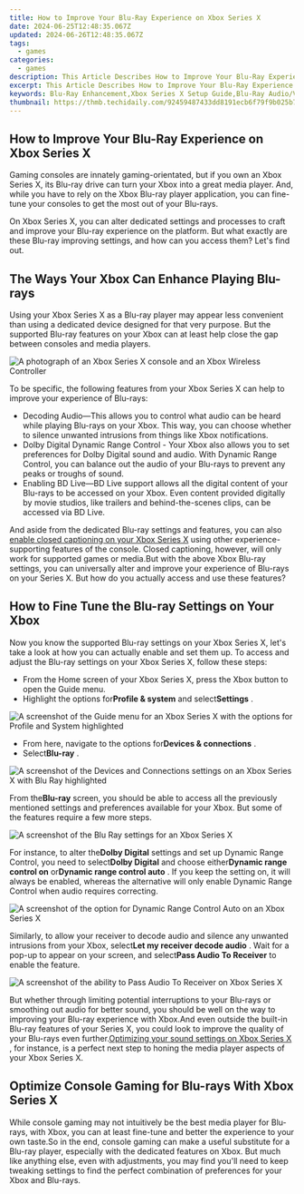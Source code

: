 ```yaml
---
title: How to Improve Your Blu-Ray Experience on Xbox Series X
date: 2024-06-25T12:48:35.067Z
updated: 2024-06-26T12:48:35.067Z
tags:
  - games
categories:
  - games
description: This Article Describes How to Improve Your Blu-Ray Experience on Xbox Series X
excerpt: This Article Describes How to Improve Your Blu-Ray Experience on Xbox Series X
keywords: Blu-Ray Enhancement,Xbox Series X Setup Guide,Blu-Ray Audio/Video Quality Settings,Gaming Console Blu-Ray Upgrade Tips,Xbox Series X Media Optimization,Maximize Your Console's Performance for Physical Discs,Xbox 360/Series X Blu-Ray Playback Improvements
thumbnail: https://thmb.techidaily.com/92459487433dd8191ecb6f79f9b025b7d93038fc1418a5a54e50bbd98af412de.jpg
---
```


## How to Improve Your Blu-Ray Experience on Xbox Series X

 Gaming consoles are innately gaming-orientated, but if you own an Xbox Series X, its Blu-ray drive can turn your Xbox into a great media player. And, while you have to rely on the Xbox Blu-ray player application, you can fine-tune your consoles to get the most out of your Blu-rays.

 On Xbox Series X, you can alter dedicated settings and processes to craft and improve your Blu-ray experience on the platform. But what exactly are these Blu-ray improving settings, and how can you access them? Let's find out.

## The Ways Your Xbox Can Enhance Playing Blu-rays

 Using your Xbox Series X as a Blu-ray player may appear less convenient than using a dedicated device designed for that very purpose. But the supported Blu-ray features on your Xbox can at least help close the gap between consoles and media players.

![A photograph of an Xbox Series X console and an Xbox Wireless Controller](https://static1.makeuseofimages.com/wordpress/wp-content/uploads/2023/07/stock-xbox.jpg)

 To be specific, the following features from your Xbox Series X can help to improve your experience of Blu-rays:

* Decoding Audio—This allows you to control what audio can be heard while playing Blu-rays on your Xbox. This way, you can choose whether to silence unwanted intrusions from things like Xbox notifications.
* Dolby Digital Dynamic Range Control - Your Xbox also allows you to set preferences for Dolby Digital sound and audio. With Dynamic Range Control, you can balance out the audio of your Blu-rays to prevent any peaks or troughs of sound.
* Enabling BD Live—BD Live support allows all the digital content of your Blu-rays to be accessed on your Xbox. Even content provided digitally by movie studios, like trailers and behind-the-scenes clips, can be accessed via BD Live.

 And aside from the dedicated Blu-ray settings and features, you can also [enable closed captioning on your Xbox Series X](https://www.makeuseof.com/enable-closed-captions-xbox-series-x/) using other experience-supporting features of the console. Closed captioning, however, will only work for supported games or media.But with the above Xbox Blu-ray settings, you can universally alter and improve your experience of Blu-rays on your Series X. But how do you actually access and use these features?

## How to Fine Tune the Blu-ray Settings on Your Xbox

 Now you know the supported Blu-ray settings on your Xbox Series X, let's take a look at how you can actually enable and set them up. To access and adjust the Blu-ray settings on your Xbox Series X, follow these steps:

* From the Home screen of your Xbox Series X, press the Xbox button to open the Guide menu.
* Highlight the options for**Profile & system** and select**Settings** .

![A screenshot of the Guide menu for an Xbox Series X with the options for Profile and System highlighted](https://static1.makeuseofimages.com/wordpress/wp-content/uploads/2023/04/guide-menu.jpg)

* From here, navigate to the options for**Devices & connections** .
* Select**Blu-ray** .

![A screenshot of the Devices and Connections settings on an Xbox Series X with Blu Ray highlighted](https://static1.makeuseofimages.com/wordpress/wp-content/uploads/2023/07/screenshot-2630.jpg)

 From the**Blu-ray** screen, you should be able to access all the previously mentioned settings and preferences available for your Xbox. But some of the features require a few more steps.

![A screenshot of the Blu Ray settings for an Xbox Series X](https://static1.makeuseofimages.com/wordpress/wp-content/uploads/2023/07/screenshot-2633.jpg)

 For instance, to alter the**Dolby Digital** settings and set up Dynamic Range Control, you need to select**Dolby Digital** and choose either**Dynamic range control on** or**Dynamic range control auto** . If you keep the setting on, it will always be enabled, whereas the alternative will only enable Dynamic Range Control when audio requires correcting.

![A screenshot of the option for Dynamic Range Control Auto on an Xbox Series X](https://static1.makeuseofimages.com/wordpress/wp-content/uploads/2023/07/screenshot-2636.jpg)

 Similarly, to allow your receiver to decode audio and silence any unwanted intrusions from your Xbox, select**Let my receiver decode audio** . Wait for a pop-up to appear on your screen, and select**Pass Audio To Receiver** to enable the feature.

![A screenshot of the ability to Pass Audio To Receiver on Xbox Series X](https://static1.makeuseofimages.com/wordpress/wp-content/uploads/2023/07/screenshot-2641.jpg)

 But whether through limiting potential interruptions to your Blu-rays or smoothing out audio for better sound, you should be well on the way to improving your Blu-ray experience with Xbox.And even outside the built-in Blu-ray features of your Series X, you could look to improve the quality of your Blu-rays even further.[Optimizing your sound settings on Xbox Series X](https://www.makeuseof.com/xbox-series-xs-sound-settings/) , for instance, is a perfect next step to honing the media player aspects of your Xbox Series X.

## Optimize Console Gaming for Blu-rays With Xbox Series X

 While console gaming may not intuitively be the best media player for Blu-rays, with Xbox, you can at least fine-tune and better the experience to your own taste.So in the end, console gaming can make a useful substitute for a Blu-ray player, especially with the dedicated features on Xbox. But much like anything else, even with adjustments, you may find you'll need to keep tweaking settings to find the perfect combination of preferences for your Xbox and Blu-rays.


<ins class="adsbygoogle"
     style="display:block"
     data-ad-format="autorelaxed"
     data-ad-client="ca-pub-7571918770474297"
     data-ad-slot="1223367746"></ins>



<ins class="adsbygoogle"
     style="display:block"
     data-ad-client="ca-pub-7571918770474297"
     data-ad-slot="8358498916"
     data-ad-format="auto"
     data-full-width-responsive="true"></ins>



